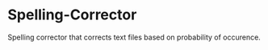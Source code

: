 # Spelling-Corrector
Spelling corrector that corrects text files based on probability of occurence.
